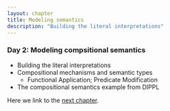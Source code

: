 ```yaml
---
layout: chapter
title: Modeling semantics
description: "Building the literal interpretations"
---
```


### Day 2: Modeling compsitional semantics

  - Building the literal interpretations
  - Compositional mechanisms and semantic types
    - Functional Application; Predicate Modification 
  - The compositional semantics example from DIPPL

Here we link to the [next chapter](3-examples.html).